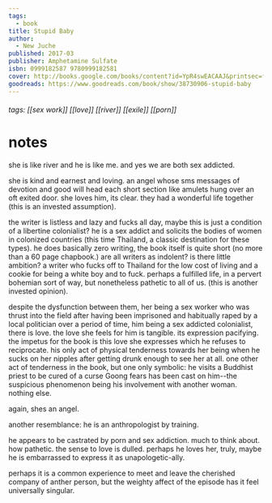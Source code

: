 ```yaml
---
tags:
  - book
title: Stupid Baby
author:
  - New Juche
published: 2017-03
publisher: Amphetamine Sulfate
isbn: 0999182587 9780999182581
cover: http://books.google.com/books/content?id=YpR4swEACAAJ&printsec=frontcover&img=1&zoom=1&source=gbs_api
goodreads: https://www.goodreads.com/book/show/38730906-stupid-baby
---
```

###### tags: [[sex work]] [[love]] [[river]] [[exile]] [[porn]]

# notes

she is like river and he is like me. and yes we are both sex addicted.

she is kind and earnest and loving. an angel whose sms messages of devotion and good will head each short section like amulets hung over an oft exited door. she loves him, its clear. they had a wonderful life together (this is an invested assumption).

the writer is listless and lazy and fucks all day, maybe this is just a condition of a libertine colonialist? he is a sex addict and solicits the bodies of women in colonized countries (this time Thailand, a classic destination for these types). he does basically zero writing, the book itself is quite short (no more than a 60 page chapbook.) are all writers as indolent? is there little ambition? a writer who fucks off to Thailand for the low cost of living and a cookie for being a white boy and to fuck. perhaps a fulfilled life, in a pervert bohemian sort of way, but nonetheless pathetic to all of us. (this is another invested opinion). 


despite the dysfunction between them, her being a sex worker who was thrust into the field after having been imprisoned and habitually raped by a local politician over a period of time, him being a sex addicted colonialist, there is love. the love she feels for him is tangible. its expression pacifying. the impetus for the book is this love she expresses which he refuses to reciprocate. his only act of physical tenderness towards her being when he sucks on her nipples after getting drunk enough to see her at all. one other act of tenderness in the book, but one only symbolic: he visits a Buddhist priest to be cured of a curse Goong fears has been cast on him--the suspicious phenomenon being his involvement with another woman. nothing else. 

again, shes an angel. 

another resemblance: he is an anthropologist by training.

he appears to be castrated by porn and sex addiction. much to think about. how pathetic. the sense to love is dulled. perhaps he loves her, truly, maybe he is embarrassed to express it as unapologetic-ally.



perhaps it is a common experience to meet and leave the cherished company of anther person, but the weighty affect of the episode has it feel universally singular. 


